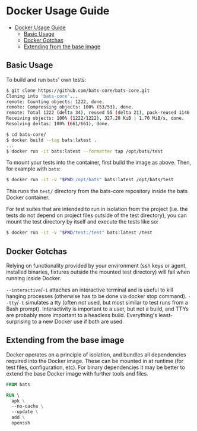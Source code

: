 # Docker Usage Guide

- [Docker Usage Guide](#docker-usage-guide)
  * [Basic Usage](#basic-usage)
  * [Docker Gotchas](#docker-gotchas)
  * [Extending from the base image](#extending-from-the-base-image)
  
## Basic Usage

To build and run `bats`' own tests:
```bash
$ git clone https://github.com/bats-core/bats-core.git
Cloning into 'bats-core'...
remote: Counting objects: 1222, done.
remote: Compressing objects: 100% (53/53), done.
remote: Total 1222 (delta 34), reused 55 (delta 21), pack-reused 1146
Receiving objects: 100% (1222/1222), 327.28 KiB | 1.70 MiB/s, done.
Resolving deltas: 100% (661/661), done.

$ cd bats-core/
$ docker build --tag bats:latest .
...
$ docker run -it bats:latest --formatter tap /opt/bats/test
```

To mount your tests into the container, first build the image as above. Then, for example with `bats`:
```bash
$ docker run -it -v "$PWD:/opt/bats" bats:latest /opt/bats/test
```
This runs the `test/` directory from the bats-core repository inside the bats Docker container.

For test suites that are intended to run in isolation from the project (i.e. the tests do not depend on project files outside of the test directory), you can mount the test directory by itself and execute the tests like so:

```bash
$ docker run -it -v "$PWD/test:/test" bats:latest /test
```

## Docker Gotchas

Relying on functionality provided by your environment (ssh keys or agent, installed binaries, fixtures outside the mounted test directory) will fail when running inside Docker. 

`--interactive`/`-i` attaches an interactive terminal and is useful to kill hanging processes (otherwise has to be done via docker stop command). `--tty`/`-t` simulates a tty (often not used, but most similar to test runs from a Bash prompt). Interactivity is important to a user, but not a build, and TTYs are probably more important to a headless build. Everything's least-surprising to a new Docker use if both are used.

## Extending from the base image

Docker operates on a principle of isolation, and bundles all dependencies required into the Docker image. These can be mounted in at runtime (for test files, configuration, etc). For binary dependencies it may be better to extend the base Docker image with further tools and files.

```dockerfile
FROM bats

RUN \ 
  apk \
  --no-cache \
  --update \
  add \
  openssh 

```
